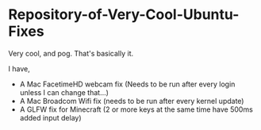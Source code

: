 # Repository-of-Very-Cool-Ubuntu-Fixes
Very cool, and pog.
That's basically it.

I have,
- A Mac FacetimeHD webcam fix (Needs to be run after every login unless I can change that...)
- A Mac Broadcom Wifi fix (needs to be run after every kernel update)
- A GLFW fix for Minecraft (2 or more keys at the same time have 500ms added input delay)
